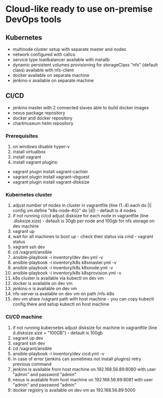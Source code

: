 # Cloud-like ready to use on-premise DevOps tools

## Kubernetes
- multinode cluster setup with separate master and nodes
- network configured with calico
- service type loadbalancer available with metallb
- dynamic persistent volumes provisioning for storageClass "nfs" (default class) available with nfs-client
- docker available on separate machine
- jenkins-x available on separate machine

## CI/CD
- jenkins master with 2 connected slaves able to build docker images
- nexus package repository
- docker and docker repository
- chartmuseum helm repository

### Prerequisites
1) on windows disable hyper-v
2) install virtualbox
3) install vagrant
4) install vagrant plugins:
  - vagrant plugin install vagrant-cachier
  - vagrant plugin install vagrant-vbguest
  - vagrant plugin install vagrant-disksize

### Kubernetes cluster
1) adjust number of nodes in cluster in vagrantfile (line (1..4).each do |i| config.vm.define "k8s-node-#{i}" do |d|) - default is 4 nodes
2) if not running ci/cd adjust disksize for each node in vagrantfile (line .disksize.size) - default is 30gb per node and 100gb for nfs storage on dev machine
3) vagrant up
4) wait for all machines to boot up - check their status via cmd - vagrant status
5) vagrant ssh dev
6) cd /vagrant/ansible
7) ansible-playbook -i inventory/dev dev.yml -v
8) ansible-playbook -i inventory/k8s k8smaster.yml -v
9) ansible-playbook -i inventory/k8s k8snode.yml -v
10) ansible-playbook -i inventory/k8s k8sprovision.yml -v
11) k8s cluster is available via kubectl on dev vm
12) docker is available on dev vm
13) jenkins-x is available on dev vm
14) nfs-server is available on dev vm on path /nfs-k8s
15) dev vm share /vagrant path with host machine - you can copy kubectl config there and setup kubectl on host machine

### CI/CD machine
1) if not running kubernetes adjust disksize for machine in vagrantfile (line d.disksize.size = "100GB") - default is 100gb
2) vagrant up dev
3) vagrant ssh dev
4) cd /vagrant/ansible
5) ansible-playbook -i inventory/dev cicd.yml -v
6) in case of error (jenkins can sometimes not install plugins) retry previous command
7) jenkins is available from host machine on 192.168.56.89:8080 with user "admin" and password "admin"
8) nexus is available from host machine on 192.168.56.89:8081 with user "admin" and password "admin"
9) docker registry is available on dev vm as 192.168.56.89:5000
